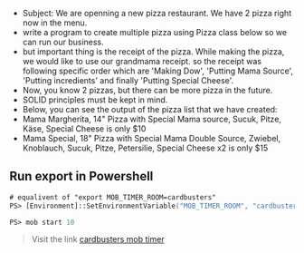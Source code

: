 - Subject: We are openning a new pizza restaurant. We have 2 pizza right now in the menu. 
- write a program to create multiple pizza using Pizza class below so we can run our business.
- but important thing is the receipt of the pizza. While making the pizza, we would like to use our grandmama receipt. so the receipt was following specific order which are 'Making Dow', 'Putting Mama Source', 'Putting incredients' and finally 'Putting Special Cheese'.
- Now, you know 2 pizzas, but there can be more pizza in the future. 
- SOLID principles must be kept in mind.
- Below, you can see the output of the pizza list that we have created:
- Mama Margherita, 14" Pizza with Special Mama source, Sucuk, Pitze, Käse, Special Cheese is only $10
- Mama Special, 18" Pizza with Special Mama Double Source, Zwiebel, Knoblauch, Sucuk, Pitze, Petersilie, Special Cheese x2 is only $15

## Run export in Powershell

```ps
# equalivent of "export MOB_TIMER_ROOM=cardbusters"
PS> [Environment]::SetEnvironmentVariable("MOB_TIMER_ROOM", "cardbusters")

PS> mob start 10
```
> Visit the link [cardbusters mob timer](https:-timer.mob.sh/cardbusters)